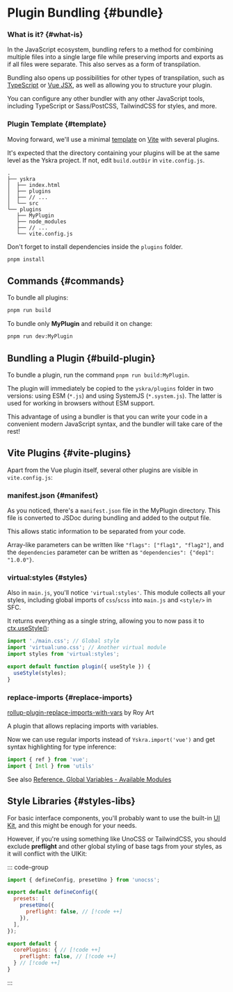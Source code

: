 # Plugin Bundling {#bundle}

### What is it? {#what-is}
In the JavaScript ecosystem, bundling refers to a method for combining multiple files into a single large file while preserving imports and exports as if all files were separate. This also serves as a form of transpilation.

Bundling also opens up possibilities for other types of transpilation, such as [TypeScript](https://www.typescriptlang.org/) or [Vue JSX](https://github.com/vuejs/babel-plugin-jsx), as well as allowing you to structure your plugin.

You can configure any other bundler with any other JavaScript tools, including TypeScript or Sass/PostCSS, TailwindCSS for styles, and more.

### Plugin Template {#template}
Moving forward, we'll use a minimal [template](https://github.com/yskra/plugins-template) on [Vite](https://vite.dev) with several plugins.

It's expected that the directory containing your plugins will be at the same level as the Yskra project.
If not, edit `build.outDir` in `vite.config.js`.

```console
.
├── yskra
│  ├── index.html
│  ├── plugins
│  ├── // ...
│  └── src
└── plugins
   ├── MyPlugin
   ├── node_modules
   ├── // ...
   └── vite.config.js
```

Don't forget to install dependencies inside the `plugins` folder.

```zsh
pnpm install
```

## Commands {#commands}

To bundle all plugins:
```zsh
pnpm run build
```

To bundle only **MyPlugin** and rebuild it on change:
```zsh
pnpm run dev:MyPlugin
```

## Bundling a Plugin {#build-plugin}

To bundle a plugin, run the command `pnpm run build:MyPlugin`.

The plugin will immediately be copied to the `yskra/plugins` folder in two versions: using ESM (`*.js`) and using SystemJS (`*.system.js`). The latter is used for working in browsers without ESM support.

This advantage of using a bundler is that you can write your code in a convenient modern JavaScript syntax, and the bundler will take care of the rest!

## Vite Plugins {#vite-plugins}

Apart from the Vue plugin itself, several other plugins are visible in `vite.config.js`:

### manifest.json {#manifest}

As you noticed, there's a `manifest.json` file in the MyPlugin directory. This file is converted to JSDoc during bundling and added to the output file.

This allows static information to be separated from your code.

Array-like parameters can be written like `"flags": ["flag1", "flag2"]`, and the `dependencies` parameter can be written as `"dependencies": {"dep1": "1.0.0"}`.

### virtual:styles {#styles}

Also in `main.js`, you'll notice `'virtual:styles'`. This module collects all your styles, including global imports of `css`/`scss` into `main.js` and `<style/>` in SFC.

It returns everything as a single string, allowing you to now pass it to [ctx.useStyle()](../../reference/plugin-context.md#usestyle):

```js
import './main.css'; // Global style
import 'virtual:uno.css'; // Another virtual module
import styles from 'virtual:styles';

export default function plugin({ useStyle }) {
  useStyle(styles);
}
```

### replace-imports {#replace-imports}

[rollup-plugin-replace-imports-with-vars](https://github.com/rart/rollup-plugin-replace-imports-with-vars) by Roy Art

A plugin that allows replacing imports with variables.

Now we can use regular imports instead of `Yskra.import('vue')` and get syntax highlighting for type inference:

```js
import { ref } from 'vue';
import { Intl } from 'utils'
```

See also [Reference. Global Variables - Available Modules](../../reference/globals.md#available-modules)

## Style Libraries {#styles-libs}

For basic interface components, you'll probably want to use the built-in [UI Kit](../../reference/builtin-plugins/ui-kit.md#components), and this might be enough for your needs.

However, if you're using something like UnoCSS or TailwindCSS, you should exclude **preflight** and other global styling of base tags from your styles,
as it will conflict with the UIKit:

::: code-group
```js [uno.config.js]
import { defineConfig, presetUno } from 'unocss';

export default defineConfig({
  presets: [
    presetUno({
      preflight: false, // [!code ++]
    }),
  ],
});
```

```js [tailwind.config.js]
export default {
  corePlugins: { // [!code ++]
    preflight: false, // [!code ++]
  } // [!code ++]
}
```
:::
